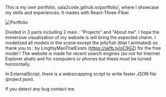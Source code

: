 
This is my own portfolio, sala2code.github.io/portfolio/, where I showcase my skills and experiences. It mades with React-Three-Fiber.

![Portfolio](https://user-images.githubusercontent.com/109032171/222574278-55a7a61d-2e0a-47df-92d8-5010a668f488.gif)

Divided in 3 parts including 2 main : "Projects" and "About me". I hope the immersive visualization of my website is will bring the expected charm. I modelized all models in the scene except the jellyfish (that I animated) so thank you to : by LingthyManThatExists (https://skfb.ly/oC9GZ) for the free model !
The website is made for recent search engines (so not for Internet Explorer ahah) and for computers or phones but these must be turned horizontally.

In ExternalScript, there is a webscrapping script to write faster JSON file (project.json).

If you detect any bug contact me.
